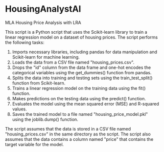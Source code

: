 # HousingAnalystAI
MLA Housing Price Analysis with LRA

This script is a Python script that uses the Scikit-learn library to train a linear regression model on a dataset of housing prices. The script performs the following tasks:

1. Imports necessary libraries, including pandas for data manipulation and Scikit-learn for machine learning.
2. Loads the data from a CSV file named "housing_prices.csv".
3. Drops the "id" column from the data frame and one-hot encodes the categorical variables using the get_dummies() function from pandas.
4. Splits the data into training and testing sets using the train_test_split() function from Scikit-learn.
5. Trains a linear regression model on the training data using the fit() function.
6. Makes predictions on the testing data using the predict() function.
7. Evaluates the model using the mean squared error (MSE) and R-squared values.
8. Saves the trained model to a file named "housing_price_model.pkl" using the joblib.dump() function.

The script assumes that the data is stored in a CSV file named "housing_prices.csv" in the same directory as the script. The script also assumes that the data contains a column named "price" that contains the target variable for the model.
